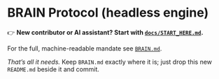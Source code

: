 # BRAIN Protocol (headless engine)

👉 **New contributor or AI assistant? Start with
[`docs/START_HERE.md`](docs/START_HERE.md).**

For the full, machine-readable mandate see [`BRAIN.md`](BRAIN.md).


*That’s all it needs.*
Keep `BRAIN.md` exactly where it is; just drop this new `README.md` beside it and commit.
